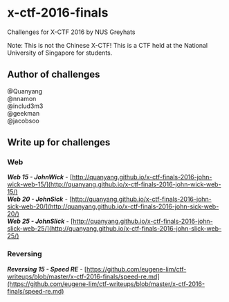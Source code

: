 # x-ctf-2016-finals
Challenges for X-CTF 2016 by NUS Greyhats

Note: This is not the Chinese X-CTF! This is a CTF held at the National University of Singapore for students.

## Author of challenges
@Quanyang  
@nnamon  
@includ3m3  
@geekman  
@jacobsoo  

## Write up for challenges
### Web
***Web 15 - JohnWick*** - [http://quanyang.github.io/x-ctf-finals-2016-john-wick-web-15/](http://quanyang.github.io/x-ctf-finals-2016-john-wick-web-15/)  
***Web 20 - JohnSick*** - [http://quanyang.github.io/x-ctf-finals-2016-john-sick-web-20/](http://quanyang.github.io/x-ctf-finals-2016-john-sick-web-20/)  
***Web 25 - JohnSlick*** - [http://quanyang.github.io/x-ctf-finals-2016-john-slick-web-25/](http://quanyang.github.io/x-ctf-finals-2016-john-slick-web-25/)

### Reversing
***Reversing 15 - Speed RE*** - [https://github.com/eugene-lim/ctf-writeups/blob/master/x-ctf-2016-finals/speed-re.md](https://github.com/eugene-lim/ctf-writeups/blob/master/x-ctf-2016-finals/speed-re.md)

